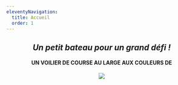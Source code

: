 ```yaml
---
eleventyNavigation:
  title: Accueil
  order: 1
---
```

<h2 style="text-align: center"><em>Un petit bateau pour un grand défi !</em></h2><h4 style="text-align: center">UN VOILIER DE COURSE AU LARGE AUX COULEURS DE</h4><p style="text-align: center"><img src="/images/logo_sos_1.png"></p>